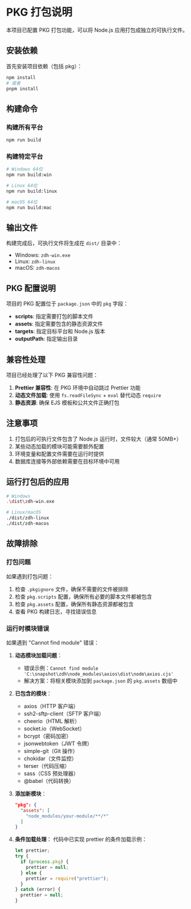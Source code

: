 # PKG 打包说明

本项目已配置 PKG 打包功能，可以将 Node.js 应用打包成独立的可执行文件。

## 安装依赖

首先安装项目依赖（包括 pkg）：

```bash
npm install
# 或者
pnpm install
```

## 构建命令

### 构建所有平台
```bash
npm run build
```

### 构建特定平台
```bash
# Windows 64位
npm run build:win

# Linux 64位
npm run build:linux

# macOS 64位
npm run build:mac
```

## 输出文件

构建完成后，可执行文件将生成在 `dist/` 目录中：

- Windows: `zdh-win.exe`
- Linux: `zdh-linux`
- macOS: `zdh-macos`

## PKG 配置说明

项目的 PKG 配置位于 `package.json` 中的 `pkg` 字段：

- **scripts**: 指定需要打包的脚本文件
- **assets**: 指定需要包含的静态资源文件
- **targets**: 指定目标平台和 Node.js 版本
- **outputPath**: 指定输出目录

## 兼容性处理

项目已经处理了以下 PKG 兼容性问题：

1. **Prettier 兼容性**: 在 PKG 环境中自动跳过 Prettier 功能
2. **动态文件加载**: 使用 `fs.readFileSync` + `eval` 替代动态 `require`
3. **静态资源**: 确保 EJS 模板和公共文件正确打包

## 注意事项

1. 打包后的可执行文件包含了 Node.js 运行时，文件较大（通常 50MB+）
2. 某些动态加载的模块可能需要额外配置
3. 环境变量和配置文件需要在运行时提供
4. 数据库连接等外部依赖需要在目标环境中可用

## 运行打包后的应用

```bash
# Windows
.\dist\zdh-win.exe

# Linux/macOS
./dist/zdh-linux
./dist/zdh-macos
```

## 故障排除

### 打包问题

如果遇到打包问题：

1. 检查 `.pkgignore` 文件，确保不需要的文件被排除
2. 检查 `pkg.scripts` 配置，确保所有必要的脚本文件都被包含
3. 检查 `pkg.assets` 配置，确保所有静态资源都被包含
4. 查看 PKG 构建日志，寻找错误信息

### 运行时模块错误

如果遇到 "Cannot find module" 错误：

1. **动态模块加载问题**：
   - 错误示例：`Cannot find module 'C:\snapshot\zdh\node_modules\axios\dist\node\axios.cjs'`
   - 解决方案：将相关模块添加到 `package.json` 的 `pkg.assets` 数组中

2. **已包含的模块**：
   - axios（HTTP 客户端）
   - ssh2-sftp-client（SFTP 客户端）
   - cheerio（HTML 解析）
   - socket.io（WebSocket）
   - bcrypt（密码加密）
   - jsonwebtoken（JWT 令牌）
   - simple-git（Git 操作）
   - chokidar（文件监控）
   - terser（代码压缩）
   - sass（CSS 预处理器）
   - @babel（代码转换）

3. **添加新模块**：
   ```json
   "pkg": {
     "assets": [
       "node_modules/your-module/**/*"
     ]
   }
   ```

4. **条件加载处理**：
   代码中已实现 prettier 的条件加载示例：
   ```javascript
   let prettier;
   try {
     if (process.pkg) {
       prettier = null;
     } else {
       prettier = require("prettier");
     }
   } catch (error) {
     prettier = null;
   }
   ```